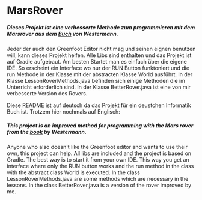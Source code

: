 # MarsRover

##### Dieses Projekt ist eine verbesserte Methode zum programmieren mit dem Marsrover aus dem [Buch](https://www.westermann.de/artikel/978-3-14-037126-1/Informatik-Lehrwerk-fuer-die-gymnasiale-Oberstufe-Ausgabe-2014-Schuelerband-1) von Westermann.

Jeder der auch den Greenfoot Editor nicht mag und seinen eignen benutzen will, kann dieses Projekt helfen.
Alle Libs sind enthalten und das Projekt ist auf Gradle aufgebaut. Am besten Startet man es einfach über die eigene IDE.
So erscheint ein Interface wo nur der RUN Button funktoniert und die run Methode in der Klasse mit der abstracten Klasse World ausführt.
In der Klasse LessonRoverMethods.java befinden sich einige Methoden die im Unterricht erforderlich sind.
In der Klasse BetterRover.java ist eine von mir verbesserte Version des Rovers.

Diese README ist auf deutsch da das Projekt für ein deustchen Informatik Buch ist. 
Trotzem hier nochmals auf Englisch:

##### This project is an improved method for programming with the Mars rover from the [book](https://www.westermann.de/artikel/978-3-14-037126-1/Informatik-Lehrwerk-fuer-die-gymnasiale-Oberstufe-Ausgabe-2014-Schuelerband-1) by Westermann.

Anyone who also doesn't like the Greenfoot editor and wants to use their own, this project can help.
All libs are included and the project is based on Gradle. The best way is to start it from your own IDE.
This way you get an interface where only the RUN button works and the run method in the class with the abstract class World is executed.
In the class LessonRoverMethods.java are some methods which are necessary in the lessons.
In the class BetterRover.java is a version of the rover improved by me.
